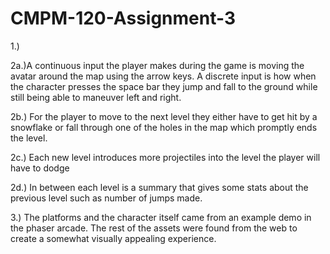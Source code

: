 # CMPM-120-Assignment-3

1.) 

2a.)A continuous input the player makes during the game is moving the avatar around the map using the arrow keys. A discrete input is how when the character presses the space bar they jump and fall to the ground while still being able to maneuver left and right.

2b.) For the player to move to the next level they either have to get hit by a snowflake or fall through one of the holes in the map which promptly ends the level.

2c.) Each new level introduces more projectiles into the level the player will have to dodge 

2d.) In between each level is a summary that gives some stats about the previous level such as number of jumps made.


3.) The platforms and the character itself came from an example demo in the phaser arcade. The rest of the assets were found from the web to create a somewhat visually appealing experience. 
